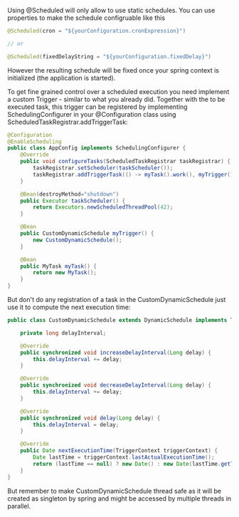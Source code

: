

Using @Scheduled will only allow to use static schedules. You can use properties to make the schedule configruable like this

```java
@Scheduled(cron = "${yourConfiguration.cronExpression}")

// or

@Scheduled(fixedDelayString = "${yourConfiguration.fixedDelay}")
```
However the resulting schedule will be fixed once your spring context is initialized (the application is started).

To get fine grained control over a scheduled execution you need implement a custom Trigger - similar to what you already did. Together with the to be executed task, this trigger can be registered by implementing SchedulingConfigurer in your @Configuration class using ScheduledTaskRegistrar.addTriggerTask:
```java
@Configuration
@EnableScheduling
public class AppConfig implements SchedulingConfigurer {
    @Override
    public void configureTasks(ScheduledTaskRegistrar taskRegistrar) {
        taskRegistrar.setScheduler(taskScheduler());
        taskRegistrar.addTriggerTask(() -> myTask().work(), myTrigger());
    }

    @Bean(destroyMethod="shutdown")
    public Executor taskScheduler() {
        return Executors.newScheduledThreadPool(42);
    }

    @Bean
    public CustomDynamicSchedule myTrigger() {
        new CustomDynamicSchedule();
    }

    @Bean
    public MyTask myTask() {
        return new MyTask();
    }
}
```

But don't do any registration of a task in the CustomDynamicSchedule just use it to compute the next execution time:

```java
public class CustomDynamicSchedule extends DynamicSchedule implements Trigger {

    private long delayInterval;

    @Override
    public synchronized void increaseDelayInterval(Long delay) {
        this.delayInterval += delay;
    }

    @Override
    public synchronized void decreaseDelayInterval(Long delay) {
        this.delayInterval += delay;
    }

    @Override
    public synchronized void delay(Long delay) {
        this.delayInterval = delay;
    }

    @Override
    public Date nextExecutionTime(TriggerContext triggerContext) {
        Date lastTime = triggerContext.lastActualExecutionTime();
        return (lastTime == null) ? new Date() : new Date(lastTime.getTime() + delayInterval);
    }
}
```

But remember to make CustomDynamicSchedule thread safe as it will be created as singleton by spring and might be accessed by multiple threads in parallel.
